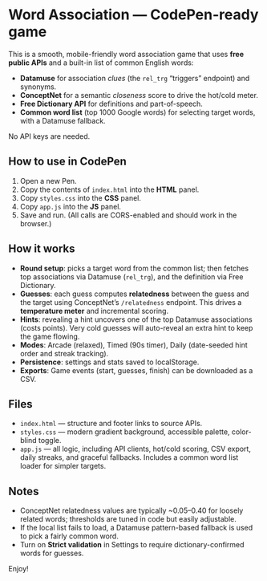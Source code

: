 # Word Association — CodePen-ready game

This is a smooth, mobile-friendly word association game that uses **free public APIs** and a built-in list of common English words:

- **Datamuse** for association *clues* (the `rel_trg` “triggers” endpoint) and synonyms.
- **ConceptNet** for a semantic *closeness* score to drive the hot/cold meter.
- **Free Dictionary API** for definitions and part-of-speech.
- **Common word list** (top 1000 Google words) for selecting target words, with a Datamuse fallback.

No API keys are needed.

## How to use in CodePen

1. Open a new Pen.
2. Copy the contents of `index.html` into the **HTML** panel.
3. Copy `styles.css` into the **CSS** panel.
4. Copy `app.js` into the **JS** panel.
5. Save and run. (All calls are CORS-enabled and should work in the browser.)

## How it works

- **Round setup**: picks a target word from the common list; then fetches top associations via Datamuse (`rel_trg`), and the definition via Free Dictionary.
- **Guesses**: each guess computes **relatedness** between the guess and the target using ConceptNet’s `/relatedness` endpoint. This drives a **temperature meter** and incremental scoring.
- **Hints**: revealing a hint uncovers one of the top Datamuse associations (costs points). Very cold guesses will auto-reveal an extra hint to keep the game flowing.
- **Modes**: Arcade (relaxed), Timed (90s timer), Daily (date-seeded hint order and streak tracking).
- **Persistence**: settings and stats saved to localStorage.
- **Exports**: Game events (start, guesses, finish) can be downloaded as a CSV.

## Files

- `index.html` — structure and footer links to source APIs.
- `styles.css` — modern gradient background, accessible palette, color-blind toggle.
- `app.js` — all logic, including API clients, hot/cold scoring, CSV export, daily streaks, and graceful fallbacks. Includes a common word list loader for simpler targets.

## Notes

- ConceptNet relatedness values are typically ~0.05–0.40 for loosely related words; thresholds are tuned in code but easily adjustable.
- If the local list fails to load, a Datamuse pattern-based fallback is used to pick a fairly common word.
- Turn on **Strict validation** in Settings to require dictionary-confirmed words for guesses.

Enjoy!